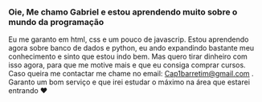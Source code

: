 ### Oie, Me chamo Gabriel e estou aprendendo muito sobre o mundo da programação

Eu me garanto em html, css e um pouco de javascrip.
Estou aprendendo agora sobre banco de dados e python, eu ando expandindo bastante meu conhecimento e sinto que estou indo bem.
Mas quero tirar dinheiro com isso agora, para que me motive mais e que eu consiga comprar cursos.
Caso queira me contactar me chame no email: Cap1barretim@gmail.com .
Garanto um bom serviço e que irei estudar o máximo na área que estarei entrando 
❤
